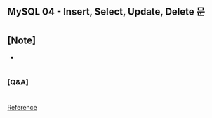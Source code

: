 ## MySQL 04 - Insert, Select, Update, Delete 문

#

## [Note]

-

#

### [Q&A]

#

[Reference](https://www.youtube.com/watch?v=CrFpnuZT6dw&list=PLEOnZ6GeucBU7FR26mn9d3Mxqc8V81yHX&index=4)
